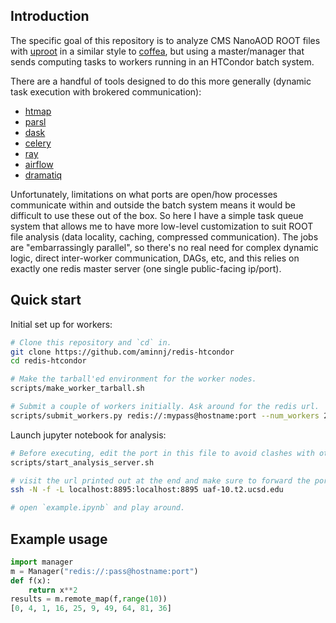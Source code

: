 ## Introduction

The specific goal of this repository is to analyze CMS NanoAOD ROOT files with [uproot](https://github.com/scikit-hep/uproot)
in a similar style to [coffea](https://github.com/CoffeaTeam/coffea), but using a master/manager
that sends computing tasks to workers running in an HTCondor batch system.

There are a handful of tools designed to do this more generally (dynamic task execution with brokered communication):
* [htmap](https://github.com/htcondor/htmap)
* [parsl](https://github.com/Parsl/parsl)
* [dask](https://distributed.dask.org/en/latest/)
* [celery](https://github.com/celery/celery)
* [ray](https://github.com/ray-project/ray)
* [airflow](https://github.com/apache/airflow)
* [dramatiq](https://github.com/Bogdanp/dramatiq)

Unfortunately, limitations on what ports are open/how processes communicate
within and outside the batch system means it would be difficult to use these
out of the box. So here I have a simple task queue system that allows me to
have more low-level customization to suit ROOT file analysis (data locality,
caching, compressed communication).  The jobs are "embarrassingly parallel",
so there's no real need for complex dynamic logic, direct inter-worker
communication, DAGs, etc, and this relies on exactly one redis master server
(one single public-facing ip/port).

## Quick start

Initial set up for workers:
```bash
# Clone this repository and `cd` in.
git clone https://github.com/aminnj/redis-htcondor
cd redis-htcondor

# Make the tarball'ed environment for the worker nodes.
scripts/make_worker_tarball.sh

# Submit a couple of workers initially. Ask around for the redis url.
scripts/submit_workers.py redis://:mypass@hostname:port --num_workers 2
```

Launch jupyter notebook for analysis:
```bash
# Before executing, edit the port in this file to avoid clashes with other users
scripts/start_analysis_server.sh

# visit the url printed out at the end and make sure to forward the port to your laptop first. e.g.,
ssh -N -f -L localhost:8895:localhost:8895 uaf-10.t2.ucsd.edu

# open `example.ipynb` and play around.
```

## Example usage

```python
import manager
m = Manager("redis://:pass@hostname:port")
def f(x):
    return x**2
results = m.remote_map(f,range(10))
[0, 4, 1, 16, 25, 9, 49, 64, 81, 36]
```
